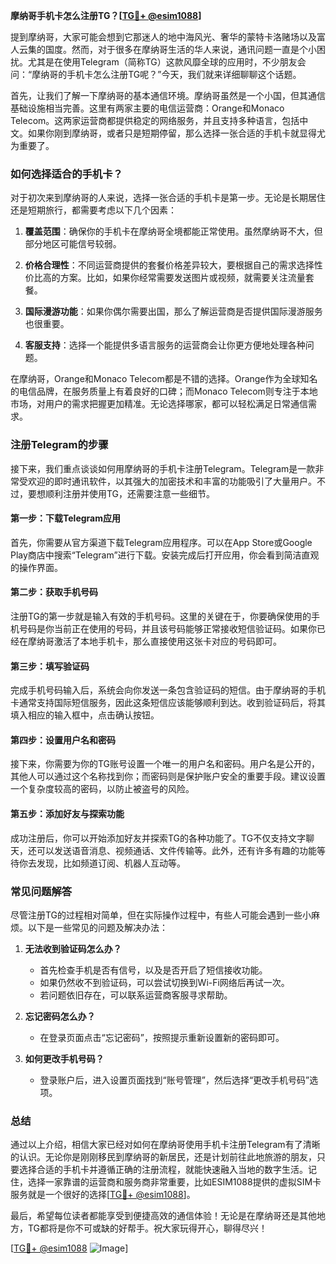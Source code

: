 **摩纳哥手机卡怎么注册TG？[[TG💪+ @esim1088](https://t.me/s/esim1088)]**

提到摩纳哥，大家可能会想到它那迷人的地中海风光、奢华的蒙特卡洛赌场以及富人云集的国度。然而，对于很多在摩纳哥生活的华人来说，通讯问题一直是个小困扰。尤其是在使用Telegram（简称TG）这款风靡全球的应用时，不少朋友会问：“摩纳哥的手机卡怎么注册TG呢？”今天，我们就来详细聊聊这个话题。

首先，让我们了解一下摩纳哥的基本通信环境。摩纳哥虽然是一个小国，但其通信基础设施相当完善。这里有两家主要的电信运营商：Orange和Monaco Telecom。这两家运营商都提供稳定的网络服务，并且支持多种语言，包括中文。如果你刚到摩纳哥，或者只是短期停留，那么选择一张合适的手机卡就显得尤为重要了。

### 如何选择适合的手机卡？

对于初次来到摩纳哥的人来说，选择一张合适的手机卡是第一步。无论是长期居住还是短期旅行，都需要考虑以下几个因素：

1. **覆盖范围**：确保你的手机卡在摩纳哥全境都能正常使用。虽然摩纳哥不大，但部分地区可能信号较弱。
   
2. **价格合理性**：不同运营商提供的套餐价格差异较大，要根据自己的需求选择性价比高的方案。比如，如果你经常需要发送图片或视频，就需要关注流量套餐。

3. **国际漫游功能**：如果你偶尔需要出国，那么了解运营商是否提供国际漫游服务也很重要。

4. **客服支持**：选择一个能提供多语言服务的运营商会让你更方便地处理各种问题。

在摩纳哥，Orange和Monaco Telecom都是不错的选择。Orange作为全球知名的电信品牌，在服务质量上有着良好的口碑；而Monaco Telecom则专注于本地市场，对用户的需求把握更加精准。无论选择哪家，都可以轻松满足日常通信需求。

### 注册Telegram的步骤

接下来，我们重点谈谈如何用摩纳哥的手机卡注册Telegram。Telegram是一款非常受欢迎的即时通讯软件，以其强大的加密技术和丰富的功能吸引了大量用户。不过，要想顺利注册并使用TG，还需要注意一些细节。

#### 第一步：下载Telegram应用

首先，你需要从官方渠道下载Telegram应用程序。可以在App Store或Google Play商店中搜索“Telegram”进行下载。安装完成后打开应用，你会看到简洁直观的操作界面。

#### 第二步：获取手机号码

注册TG的第一步就是输入有效的手机号码。这里的关键在于，你要确保使用的手机号码是你当前正在使用的号码，并且该号码能够正常接收短信验证码。如果你已经在摩纳哥激活了本地手机卡，那么直接使用这张卡对应的号码即可。

#### 第三步：填写验证码

完成手机号码输入后，系统会向你发送一条包含验证码的短信。由于摩纳哥的手机卡通常支持国际短信服务，因此这条短信应该能够顺利到达。收到验证码后，将其填入相应的输入框中，点击确认按钮。

#### 第四步：设置用户名和密码

接下来，你需要为你的TG账号设置一个唯一的用户名和密码。用户名是公开的，其他人可以通过这个名称找到你；而密码则是保护账户安全的重要手段。建议设置一个复杂度较高的密码，以防止被盗号的风险。

#### 第五步：添加好友与探索功能

成功注册后，你可以开始添加好友并探索TG的各种功能了。TG不仅支持文字聊天，还可以发送语音消息、视频通话、文件传输等。此外，还有许多有趣的功能等待你去发现，比如频道订阅、机器人互动等。

### 常见问题解答

尽管注册TG的过程相对简单，但在实际操作过程中，有些人可能会遇到一些小麻烦。以下是一些常见的问题及解决办法：

1. **无法收到验证码怎么办？**
   - 首先检查手机是否有信号，以及是否开启了短信接收功能。
   - 如果仍然收不到验证码，可以尝试切换到Wi-Fi网络后再试一次。
   - 若问题依旧存在，可以联系运营商客服寻求帮助。

2. **忘记密码怎么办？**
   - 在登录页面点击“忘记密码”，按照提示重新设置新的密码即可。

3. **如何更改手机号码？**
   - 登录账户后，进入设置页面找到“账号管理”，然后选择“更改手机号码”选项。

### 总结

通过以上介绍，相信大家已经对如何在摩纳哥使用手机卡注册Telegram有了清晰的认识。无论你是刚刚移民到摩纳哥的新居民，还是计划前往此地旅游的朋友，只要选择合适的手机卡并遵循正确的注册流程，就能快速融入当地的数字生活。记住，选择一家靠谱的运营商和服务商非常重要，比如ESIM1088提供的虚拟SIM卡服务就是一个很好的选择[[TG💪+ @esim1088](https://t.me/s/esim1088)]。

最后，希望每位读者都能享受到便捷高效的通信体验！无论是在摩纳哥还是其他地方，TG都将是你不可或缺的好帮手。祝大家玩得开心，聊得尽兴！

[[TG💪+ @esim1088](https://t.me/s/esim1088) ![Image](https://i.postimg.cc/4NQfJmqS/Snipaste-2025-05-13-00-14-12.png)]